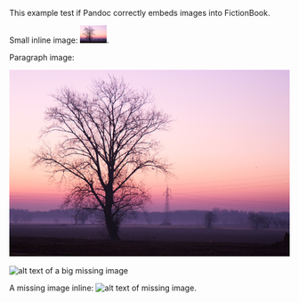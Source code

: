 This example test if Pandoc correctly embeds images into FictionBook.

Small inline image: ![alt text a small PNG image][inline-image].

Paragraph image:

![alt text of a big JPEG image](fb2.test.jpg "image title text")

![alt text of a big missing image](missing.jpg)

A missing image inline: ![alt text of missing image](missing.jpg).

[inline-image]: fb2.test-small.png
